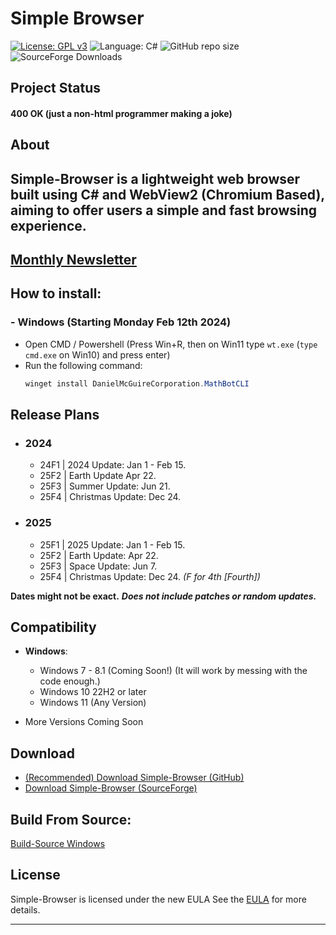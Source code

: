 # Simple Browser
[![License: GPL v3](https://img.shields.io/github/license/DanielLMcGuire/Simple-Browser?style=flat-square)](https://www.gnu.org/licenses/old-licenses/gpl-3.0) ![Language: C#](https://img.shields.io/badge/language-C%23-178600?style=flat-square) ![GitHub repo size](https://img.shields.io/github/repo-size/DanielLMcGuire/Simple-Browser?style=flat-square) ![SourceForge Downloads](https://img.shields.io/sourceforge/dm/simple-browser?style=flat-square)
## Project Status
#### 400 **OK** (just a non-html programmer making a joke)
## About

Simple-Browser is a lightweight web browser built using C# and WebView2 (Chromium Based), aiming to offer users a simple and fast browsing experience.
----------------------------------------------------------------------
## [Monthly Newsletter](https://github.com/DanielLMcGuire/Simple-Browser/blob/main/docs/Monthly%20Updates.md)
## How to install:
### - Windows (Starting Monday Feb 12th 2024)
  - Open CMD / Powershell (Press Win+R, then on Win11 type ```wt.exe``` (```type cmd.exe``` on Win10) and press enter)
  - Run the following command:
    ```PowerShell
    winget install DanielMcGuireCorporation.MathBotCLI
    ```
## Release Plans
- ### 2024
  - 24F1 | 2024 Update: Jan 1 - Feb 15.   
  - 25F2 | Earth Update Apr 22.
  - 25F3 | Summer Update: Jun 21.
  - 25F4 | Christmas Update: Dec 24.
- ### 2025
  - 25F1 | 2025 Update: Jan 1 - Feb 15.
  - 25F2 | Earth Update: Apr 22.
  - 25F3 | Space Update: Jun 7.
  - 25F4 | Christmas Update: Dec 24.
 *(F for 4th [Fourth])*

**Dates might not be exact.**
***Does not include patches or random updates.***

## Compatibility
- **Windows**:
  - Windows 7 - 8.1 (Coming Soon!) (It will work by messing with the code enough.)
  - Windows 10 22H2 or later
  - Windows 11 (Any Version)

- More Versions Coming Soon

## Download
- [(Recommended) Download Simple-Browser (GitHub)](https://github.com/DanielLMcGuire/Simple-Browser/releases/latest)
- [Download Simple-Browser (SourceForge)](https://sourceforge.net/projects/simple-browser/files/latest/download)

## Build From Source:
[Build-Source Windows](https://github.com/DanielLMcGuire/Simple-Browser/tree/main/scripts/windows_build)

## License
Simple-Browser is licensed under the new EULA See the [EULA](https://github.com/DanielLMcGuire/Simple-Browser?tab=License-1-ov-file) for more details.

---
